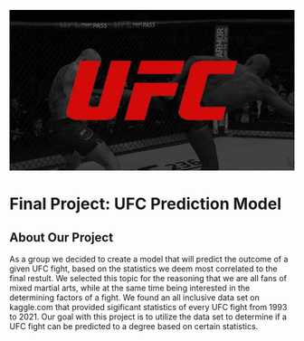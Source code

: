 ![image](ufc_logo.jpg)
# Final Project: UFC Prediction Model
## About Our Project
As a group we decided to create a model that will predict the outcome of a given UFC fight, based on the statistics we deem most correlated to the final restult. We selected this topic for the reasoning that we are all fans of mixed martial arts, while at the same time being interested in the determining factors of a fight. We found an all inclusive data set on kaggle.com that provided sigificant statistics of every UFC fight from 1993 to 2021. Our goal with this project is to utilize the data set to determine if a UFC fight can be predicted to a degree based on certain statistics. 

